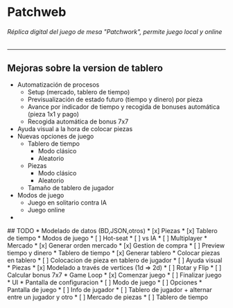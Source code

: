# Patchweb
###### Réplica digital del juego de mesa "Patchwork", permite juego local y online
<hr />

<h2>Mejoras sobre la version de tablero</h2>
<ul>
    <li>Automatización de procesos
        <ul>
            <li>Setup (mercado, tablero de tiempo)</li>
            <li>Previsualización de estado futuro (tiempo y dinero) por pieza</li>
            <li>Avance por indicador de tiempo y recogida de bonuses automática (pieza 1x1 y pago)</li>
            <li>Recogida automática de bonus 7x7</li>
        </ul>
    </li>
    <li>Ayuda visual a la hora de colocar piezas</li>
    <li>Nuevas opciones de juego
        <ul>
            <li>Tablero de tiempo
                <ul>
                    <li>Modo clásico</li>
                    <li>Aleatorio</li>
                </ul>
            </li>
            <li>Piezas
                <ul>
                    <li>Modo clásico</li>
                    <li>Aleatorio</li>
                </ul>
            </li>
            <li>Tamaño de tablero de jugador</li>
        </ul>
    </li>
    <li>Modos de juego
        <ul>
            <li>Juego en solitario contra IA</li>
            <li>Juego online</li>
        </ul>
    <li>
</ul>
## TODO
* Modelado de datos (BD,JSON,otros)
* [x] Piezas
* [x] Tablero de tiempo
* Modos de juego
* [ ] Hot-seat
* [ ] vs IA
* [ ] Multiplayer
* Mercado
* [x] Generar orden mercado
* [x] Gestion de compra
* [ ] Preview tiempo y dinero
* Tablero de tiempo
* [x] Generar tablero
* Colocar piezas en tablero
* [ ] Colocacion de pieza en tablero de jugador
* [ ] Ayuda visual
* Piezas
* [x] Modelado a través de vertices (1d => 2d)
* [ ] Rotar y Flip
* [ ] Calcular bonus 7x7
* Game Loop
* [x] Comenzar juego
* [ ] Finalizar juego
* UI
    * Pantalla de configuracion
    * [ ] Modo de juego
    * [ ] Opciones
    * Pantalla de juego
    * [ ] Info de jugador
    * [ ] Tablero de jugador + alternar entre un jugador y otro
    * [ ] Mercado de piezas
    * [ ] Tablero de tiempo